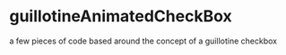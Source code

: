 # guillotineAnimatedCheckBox
a few pieces of code based around the concept of a guillotine checkbox


